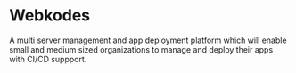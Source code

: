 # Webkodes
A multi server management and app deployment platform which will enable small and medium sized organizations to manage and deploy their apps with CI/CD suppport.

